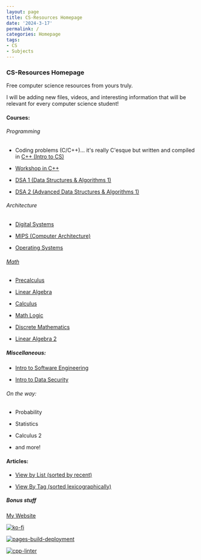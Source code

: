 ```yaml
---
layout: page
title: CS-Resources Homepage
date: '2024-3-17'
permalink: /
categories: Homepage
tags:
- CS
- Subjects
---
```


### CS-Resources Homepage

Free computer science resources from yours truly.

I will be adding new files, videos, and interesting information that will be relevant for every computer science student!


#### Courses: 

###### Programming

* Coding problems (C/C++)... it's really C'esque but written and compiled in  [C++ (Intro to CS)](https://avipars.github.io/CS-Resources/intro_cs/)


* [Workshop in C++](https://avipars.github.io/CS-Resources/cpp_workshop)


* [DSA 1 (Data Structures & Algorithms 1)](https://avipars.github.io/CS-Resources/data_struct/)


* [DSA 2 (Advanced Data Structures & Algorithms 1)](https://avipars.github.io/CS-Resources/data_struct2/)


###### Architecture

* [Digital Systems](https://avipars.github.io/CS-Resources/DigitalSystems/)


* [MIPS (Computer Architecture)](https://avipars.github.io/CS-Resources/mips/)


* [Operating Systems](https://cs.aviparshan.com/os)


###### [Math](https://avipars.github.io/CS-Resources/math/)


* [Precalculus](https://avipars.github.io/CS-Resources/math/precalculus)


* [Linear Algebra](https://avipars.github.io/CS-Resources/math/linearalgebra)


* [Calculus](https://avipars.github.io/CS-Resources/math/calculus)


* [Math Logic](https://avipars.github.io/CS-Resources/math/logic)


* [Discrete Mathematics](https://cs.aviparshan.com/math/discrete/)


* [Linear Algebra 2](https://cs.aviparshan.com/math/linearalgebra2/)


##### Miscellaneous:

* [Intro to Software Engineering](https://cs.aviparshan.com/software_eng)


* [Intro to Data Security](https://avipars.github.io/CS-Resources/intro_sec)


###### On the way:

* Probability

* Statistics

* Calculus 2

*  and more!



#### Articles: 

* [View by List (sorted by recent)](https://cs.aviparshan.com/blog)


* [View By Tag (sorted lexicographically)](https://cs.aviparshan.com/tags)


##### Bonus stuff

[My Website](https://www.aviparshan.com/)

[![ko-fi](https://ko-fi.com/img/githubbutton_sm.svg)](https://ko-fi.com/J3J81LRFO)

[![pages-build-deployment](https://github.com/avipars/CS-Resources/actions/workflows/pages/pages-build-deployment/badge.svg)](https://github.com/avipars/CS-Resources/actions/workflows/pages/pages-build-deployment)

[![cpp-linter](https://github.com/cpp-linter/cpp-linter-action/actions/workflows/cpp-linter.yml/badge.svg)](https://github.com/cpp-linter/cpp-linter-action/actions/workflows/cpp-linter.yml)
